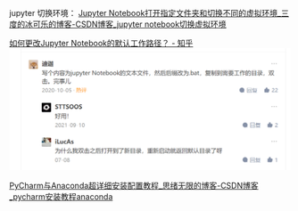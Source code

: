 jupyter 切换环境：
[Jupyter Notebook打开指定文件夹和切换不同的虚拟环境_三度的冰可乐的博客-CSDN博客_jupyter notebook切换虚拟环境](https://blog.csdn.net/weixin_43544164/article/details/122233349)

[如何更改Jupyter Notebook的默认工作路径？ - 知乎](https://zhuanlan.zhihu.com/p/59738776)
![](https://raw.githubusercontent.com/acdefg/cdn/main/obsidian/20221205221319.png)

[PyCharm与Anaconda超详细安装配置教程_思绪无限的博客-CSDN博客_pycharm安装教程anaconda](https://blog.csdn.net/qq_32892383/article/details/116137730)